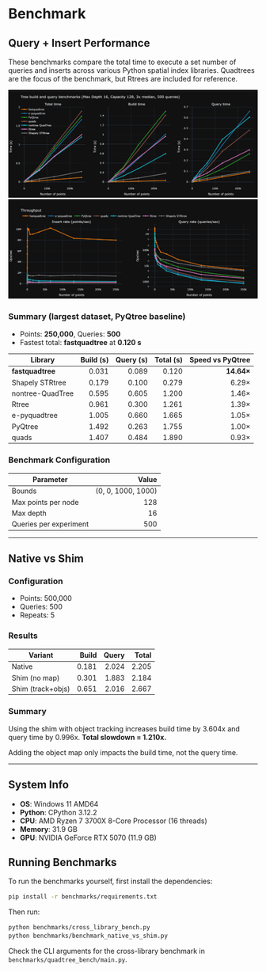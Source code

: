 # Benchmark

## Query + Insert Performance

These benchmarks compare the total time to execute a set number of 
queries and inserts across various Python spatial index libraries.
Quadtrees are the focus of the benchmark, but Rtrees are included for reference.


![Total time](https://raw.githubusercontent.com/Elan456/fastquadtree/main/assets/quadtree_bench_time.png)
![Throughput](https://raw.githubusercontent.com/Elan456/fastquadtree/main/assets/quadtree_bench_throughput.png)

### Summary (largest dataset, PyQtree baseline)

- Points: **250,000**, Queries: **500**
- Fastest total: **fastquadtree** at **0.120 s**

| Library | Build (s) | Query (s) | Total (s) | Speed vs PyQtree |
|---|---:|---:|---:|---:|
| **fastquadtree** | 0.031 | 0.089 | 0.120 | **14.64×** |
| Shapely STRtree | 0.179 | 0.100 | 0.279 | 6.29× |
| nontree-QuadTree | 0.595 | 0.605 | 1.200 | 1.46× |
| Rtree        | 0.961 | 0.300 | 1.261 | 1.39× |
| e-pyquadtree | 1.005 | 0.660 | 1.665 | 1.05× |
| PyQtree      | 1.492 | 0.263 | 1.755 | 1.00× |
| quads        | 1.407 | 0.484 | 1.890 | 0.93× |

### Benchmark Configuration
| Parameter | Value |
|---|---:|
| Bounds | (0, 0, 1000, 1000) |
| Max points per node | 128 |
| Max depth | 16 |
| Queries per experiment | 500 |

---------

## Native vs Shim

### Configuration
- Points: 500,000
- Queries: 500
- Repeats: 5

### Results

| Variant | Build | Query | Total |
|---|---:|---:|---:|
| Native | 0.181 | 2.024 | 2.205 |
| Shim (no map) | 0.301 | 1.883 | 2.184 |
| Shim (track+objs) | 0.651 | 2.016 | 2.667 |

### Summary

Using the shim with object tracking increases build time by 3.604x and query time by 0.996x.
**Total slowdown = 1.210x.**

Adding the object map only impacts the build time, not the query time.

---------

## System Info
- **OS**: Windows 11 AMD64
- **Python**: CPython 3.12.2
- **CPU**: AMD Ryzen 7 3700X 8-Core Processor (16 threads)
- **Memory**: 31.9 GB
- **GPU**: NVIDIA GeForce RTX 5070 (11.9 GB)

## Running Benchmarks
To run the benchmarks yourself, first install the dependencies:

```bash
pip install -r benchmarks/requirements.txt
```

Then run:

```bash
python benchmarks/cross_library_bench.py
python benchmarks/benchmark_native_vs_shim.py 
```

Check the CLI arguments for the cross-library benchmark in `benchmarks/quadtree_bench/main.py`.


